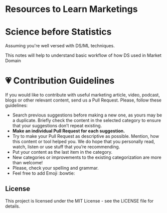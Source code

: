 # Resources to Learn Marketings
# Science before Statistics

Assuming you're well versed with DS/ML techniques.

This notes will help to understand basic workflow of how DS used in Market Domain



# 💗 Contribution Guidelines
If you would like to contribute with useful marketing article, video, podcast, blogs or other relevant content, send us a Pull Request.  Please, follow these guidelines:

* Search previous suggestions before making a new one, as yours may be a duplicate. Briefly check the content in the selected category to ensure that your suggestions don’t repeat existing.   
* **Make an individual Pull Request for each suggestion.**
* Try to make your Pull Request as descriptive as possible. Mention, how this content or tool helped you. We do hope that you personally read, watch, listen or use stuff that you’re recommending.
* Put your content as the last item in the category.
* New categories or improvements to the existing categorization are more than welcome!
* Please, check your spelling and grammar.
* Feel free to add Emoji :bowtie:


## License

This project is licensed under the MIT License - see the LICENSE file for details.
